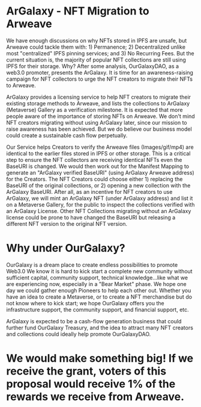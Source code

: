 # ArGalaxy - NFT Migration to Arweave
We have enough discussions on why NFTs stored in IPFS are unsafe, but Arweave could tackle them with: 1) Permanence; 2) Decentralized unlike most "centralized" IPFS pinning services; and 3) No Recurring Fees. But the current situation is, the majority of popular NFT collections are still using IPFS for their storage. Why? After some analysis, OurGalaxyDAO, as a web3.0 promoter, presents the ArGalaxy. It is time for an awareness-raising campaign for NFT collectors to urge the NFT creators to migrate their NFTs to Arweave.

ArGalaxy provides a licensing service to help NFT creators to migrate their existing storage methods to Arweave, and lists the collections to ArGalaxy (Metaverse) Gallery as a verification milestone. It is expected that more people aware of the importance of storing NFTs on Arweave. We don't mind NFT creators migrating without using ArGalaxy later, since our mission to raise awareness has been achieved. But we do believe our business model could create a sustainable cash flow perpetually.

Our Service helps Creators to verify the Arweave files (Images/gif/mp4) are identical to the earlier files stored in IPFS or other storage. This is a critical step to ensure the NFT collectors are receiving identical NFTs even the BaseURI is changed. We would then work out for the Manifest Mapping to generate an "ArGalaxy verified BaseURI" (using ArGalaxy Arweave address) for the Creators. The NFT Creators could choose either 1) replacing the BaseURI of the original collections, or 2) opening a new collection with the ArGalaxy BaseURI. After all, as an incentive for NFT creators to use ArGalaxy, we will mint an ArGalaxy NFT (under ArGalaxy address) and list it on a Metaverse Gallery, for the public to inspect the collections verified with an ArGalaxy License. Other NFT Collections migrating without an ArGalaxy license could be prone to have changed the BaseURI but releasing a different NFT version to the original NFT version. 

# Why under OurGalaxy?
OurGalaxy is a dream place to create endless possibilities to promote Web3.0 We know it is hard to kick start a complete new community without sufficient capital, community support, technical knowledge...like what we are experiencing now, especially in a "Bear Market" phase. We hope one day we could gather enough Pioneers to help each other out. Whether you have an idea to create a Metaverse, or to create a NFT merchandise but do not know where to kick start; we hope OurGalaxy offers you the infrastructure support, the community support, and financial support, etc.

ArGalaxy is expected to be a cash-flow generation business that could further fund OurGalaxy Treasury, and the idea to attract many NFT creators and collections could ideally help promote OurGalaxyDAO. 

# We would make something big! If we receive the grant, voters of this proposal would receive 1% of the rewards we receive from Arweave.
